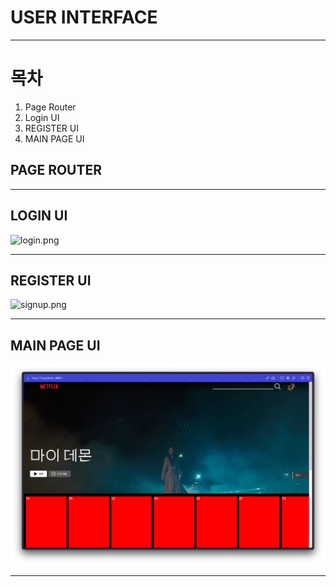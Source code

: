 # USER INTERFACE
<hr>

# 목차
1. Page Router 
2. Login UI
3. REGISTER UI
4. MAIN PAGE UI

## PAGE ROUTER
<hr>

## LOGIN UI
![login.png](login.png)
<hr>

## REGISTER UI
![signup.png](signup.png)
<hr>

## MAIN PAGE UI
![Main.png](./Main.png)
<hr>

